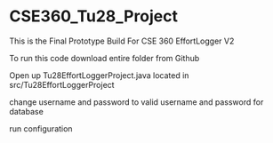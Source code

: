 # CSE360_Tu28_Project
This is the Final Prototype Build For CSE 360 EffortLogger V2

To run this code download entire folder from Github

Open up Tu28EffortLoggerProject.java located in src/Tu28EffortLoggerProject

change username and password to valid username and password for database

run configuration
